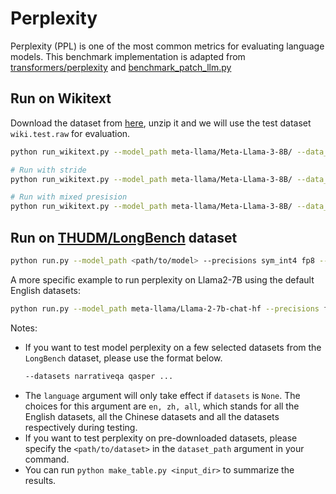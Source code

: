 # Perplexity
Perplexity (PPL) is one of the most common metrics for evaluating language models. This benchmark implementation is adapted from [transformers/perplexity](https://huggingface.co/docs/transformers/perplexity#perplexity-of-fixed-length-models) and [benchmark_patch_llm.py](https://github.com/insuhan/hyper-attn/blob/main/benchmark_patch_llm.py) 

## Run on Wikitext

Download the dataset from [here](https://paperswithcode.com/dataset/wikitext-2), unzip it and we will use the test dataset `wiki.test.raw` for evaluation.

```bash
python run_wikitext.py --model_path meta-llama/Meta-Llama-3-8B/ --data_path wikitext-2-raw-v1/wikitext-2-raw/wiki.test.raw --precision sym_int4 --use-cache --device xpu

# Run with stride
python run_wikitext.py --model_path meta-llama/Meta-Llama-3-8B/ --data_path wikitext-2-raw-v1/wikitext-2-raw/wiki.test.raw --precision fp16 --device xpu --stride 512

# Run with mixed presision
python run_wikitext.py --model_path meta-llama/Meta-Llama-3-8B/ --data_path wikitext-2-raw-v1/wikitext-2-raw/wiki.test.raw --precision fp16 --device xpu --stride 512 --mixed_precision
```

## Run on [THUDM/LongBench](https://github.com/THUDM/LongBench) dataset

```bash
python run.py --model_path <path/to/model> --precisions sym_int4 fp8 --device xpu --datasets dataset_names --dataset_path <path/to/dataset> --language en
```
A more specific example to run perplexity on Llama2-7B using the default English datasets:
```bash
python run.py --model_path meta-llama/Llama-2-7b-chat-hf --precisions float16 sym_int4 --device xpu --language en
```

Notes:
- If you want to test model perplexity on a few selected datasets from the `LongBench` dataset, please use the format below.
  ```bash
  --datasets narrativeqa qasper ...
  ```
- The `language` argument will only take effect if `datasets` is `None`. The choices for this argument are `en, zh, all`, which stands for all the English datasets, all the Chinese datasets and all the datasets respectively during testing.
- If you want to test perplexity on pre-downloaded datasets, please specify the `<path/to/dataset>` in the `dataset_path` argument in your command.
- You can run `python make_table.py <input_dir>` to summarize the results.
